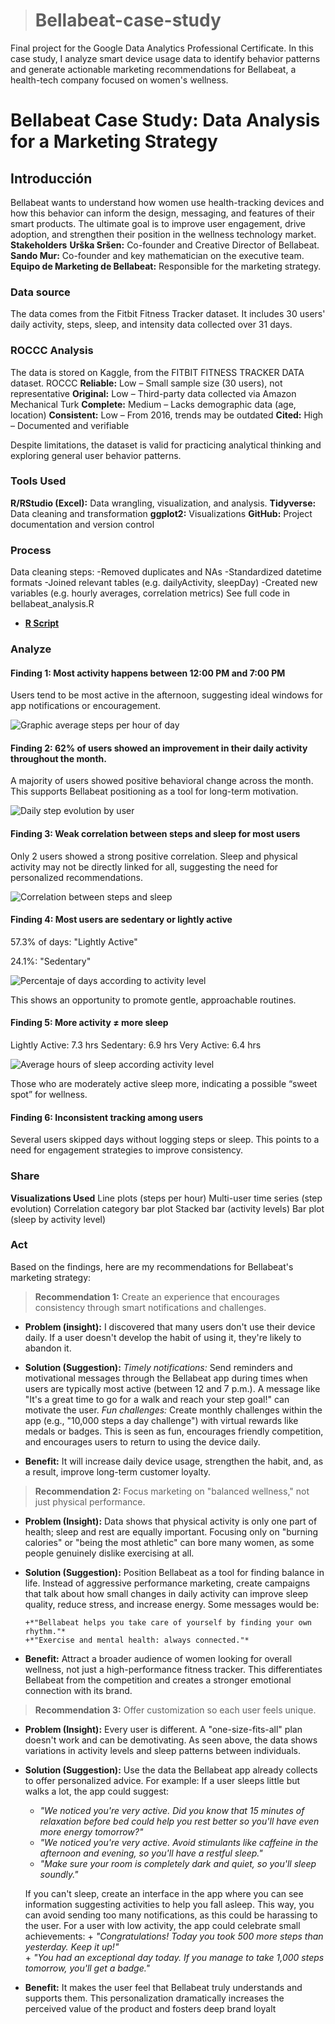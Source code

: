 > # Bellabeat-case-study
Final project for the Google Data Analytics Professional Certificate. In this case study, I analyze smart device usage data to identify behavior patterns and generate actionable marketing recommendations for Bellabeat, a health-tech company focused on women's wellness.

# Bellabeat Case Study: Data Analysis for a Marketing Strategy

## Introducción
Bellabeat wants to understand how women use health-tracking devices and how this behavior can inform the design, messaging, and features of their smart products. The ultimate goal is to improve user engagement, drive adoption, and strengthen their position in the wellness technology market.
**Stakeholders**
**Urška Sršen:** Co-founder and Creative Director of Bellabeat.
**Sando Mur:** Co-founder and key mathematician on the executive team.
**Equipo de Marketing de Bellabeat:** Responsible for the marketing strategy.

### Data source
The data comes from the Fitbit Fitness Tracker dataset. It includes 30 users' daily activity, steps, sleep, and intensity data collected over 31 days.

### ROCCC Analysis
The data is stored on Kaggle, from the FITBIT FITNESS TRACKER DATA dataset.
ROCCC
**Reliable:** Low – Small sample size (30 users), not representative
**Original:** Low – Third-party data collected via Amazon Mechanical Turk
**Complete:** Medium – Lacks demographic data (age, location)
**Consistent:** Low – From 2016, trends may be outdated
**Cited:** High – Documented and verifiable

Despite limitations, the dataset is valid for practicing analytical thinking and exploring general user behavior patterns.

### Tools Used

**R/RStudio (Excel):** Data wrangling, visualization, and analysis.
**Tidyverse:** Data cleaning and transformation
**ggplot2:** Visualizations
**GitHub:** Project documentation and version control

### Process
Data cleaning steps:
-Removed duplicates and NAs
-Standardized datetime formats
-Joined relevant tables (e.g. dailyActivity, sleepDay)
-Created new variables (e.g. hourly averages, correlation metrics)
See full code in bellabeat_analysis.R
* [**R Script**](code/bellabeat_analysis.R)


### Analyze

#### Finding 1: Most activity happens between 12:00 PM and 7:00 PM
Users tend to be most active in the afternoon, suggesting ideal windows for app notifications or encouragement.

![Graphic average steps per hour of day](Visualizations/average_steps_per_hour.png)

#### Finding 2: 62% of users showed an improvement in their daily activity throughout the month.
A majority of users showed positive behavioral change across the month. This supports Bellabeat positioning as a tool for long-term motivation.

![Daily step evolution by user](Visualizations/daily_step_evolution_by_user.png)

#### Finding 3: Weak correlation between steps and sleep for most users
Only 2 users showed a strong positive correlation. Sleep and physical activity may not be directly linked for all, suggesting the need for personalized recommendations.

![Correlation between steps and sleep](Visualizations/distribution_of_users_by_type_correlation.png)


#### Finding 4: Most users are sedentary or lightly active
57.3% of days: "Lightly Active"

24.1%: "Sedentary"

![Percentaje of days according to activity level](Visualizations/Percetage_of_days_according_to_activity_level.png)

This shows an opportunity to promote gentle, approachable routines.

#### Finding 5: More activity ≠ more sleep
Lightly Active: 7.3 hrs
Sedentary: 6.9 hrs
Very Active: 6.4 hrs

![Average hours of sleep according activity level](Visualizations/average_hours_of_sleep_according_activity.png)

Those who are moderately active sleep more, indicating a possible “sweet spot” for wellness.

#### Finding 6: Inconsistent tracking among users

Several users skipped days without logging steps or sleep. This points to a need for engagement strategies to improve consistency.

### Share
**Visualizations Used**
Line plots (steps per hour)
Multi-user time series (step evolution)
Correlation category bar plot
Stacked bar (activity levels)
Bar plot (sleep by activity level)

### Act

Based on the findings, here are my recommendations for Bellabeat's marketing strategy:

> **Recommendation 1:** Create an experience that encourages consistency through smart notifications and challenges.

+ **Problem (insight):** I discovered that many users don't use their device daily. If a user doesn't develop the habit of using it, they're likely to abandon it.

+ **Solution (Suggestion):**
*Timely notifications:* Send reminders and motivational messages through the Bellabeat app during times when users are typically most active (between 12 and 7 p.m.). A message like "It's a great time to go for a walk and reach your step goal!" can motivate the user.
*Fun challenges:* Create monthly challenges within the app (e.g., "10,000 steps a day challenge") with virtual rewards like medals or badges. This is seen as      fun, encourages friendly competition, and encourages users to return to using the device daily.

+ **Benefit:** It will increase daily device usage, strengthen the habit, and, as a result, improve long-term customer loyalty.
      
> **Recommendation 2:** Focus marketing on "balanced wellness," not just physical performance.

+ **Problem (Insight):** Data shows that physical activity is only one part of health; sleep and rest are equally important. Focusing only on "burning calories"       or "being the most athletic" can bore many women, as some people genuinely dislike exercising at all.
  
+ **Solution (Suggestion):** Position Bellabeat as a tool for finding balance in life. Instead of aggressive performance marketing, create campaigns that talk         about how small changes in daily activity can improve sleep quality, reduce stress, and increase energy. Some messages would be:
  
      +*"Bellabeat helps you take care of yourself by finding your own rhythm."*
      +*"Exercise and mental health: always connected."*

+ **Benefit:** Attract a broader audience of women looking for overall wellness, not just a high-performance fitness tracker. This differentiates Bellabeat from       the competition and creates a stronger emotional connection with its brand.

> **Recommendation 3:** Offer customization so each user feels unique.

+ **Problem (Insight):** Every user is different. A "one-size-fits-all" plan doesn't work and can be demotivating. As seen above, the data shows variations in         activity levels and sleep patterns between individuals.
   
+ **Solution (Suggestion):** Use the data the Bellabeat app already collects to offer personalized advice. For example:
     If a user sleeps little but walks a lot, the app could suggest:
  
     + *"We noticed you're very active. Did you know that 15 minutes of relaxation before bed could help you rest better so you'll have even more energy tomorrow?"* 
     + *"We noticed you're very active. Avoid stimulants like caffeine in the afternoon and evening, so you'll have a restful sleep."* 
     + *"Make sure your room is completely dark and quiet, so you'll sleep soundly."*

  If you can't sleep, create an interface in the app where you can see information suggesting activities to help you fall asleep. This way, you can avoid            sending too many notifications, as this could be harassing to the user. For a user with low activity, the app could celebrate small achievements:
        + *"Congratulations! Today you took 500 more steps than yesterday. Keep it up!"*  
        + *"You had an exceptional day today. If you manage to take 1,000 steps tomorrow, you'll get a badge."*
            
+ **Benefit:** It makes the user feel that Bellabeat truly understands and supports them. This personalization dramatically increases the perceived value of the       product and fosters deep brand loyalt
   
